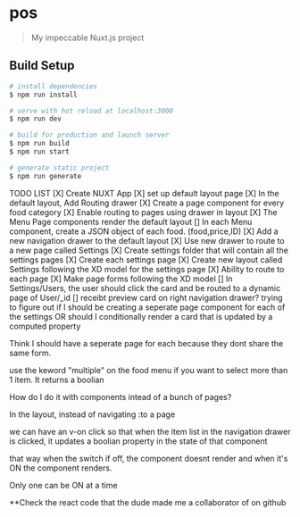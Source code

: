 # pos

> My impeccable Nuxt.js project

## Build Setup

```bash
# install dependencies
$ npm run install

# serve with hot reload at localhost:3000
$ npm run dev

# build for production and launch server
$ npm run build
$ npm run start

# generate static project
$ npm run generate
```

TODO LIST
[X] Create NUXT App
[X] set up default layout page
[X] In the default layout, Add Routing drawer
[X] Create a page component for every food category
[X] Enable routing to pages using drawer in layout
[X] The Menu Page components render the default layout
[] In each Menu component, create a JSON object of each food. (food,price,ID)
[X] Add a new navigation drawer to the default layout
[X] Use new drawer to route to a new page called Settings
[X] Create settings folder that will contain all the settings pages
[X] Create each settings page
[X] Create new layout called Settings following the XD model for the settings page
[X] Ability to route to each page
[X] Make page forms following the XD model
[] In Settings/Users, the user should click the card and be routed to a dynamic page of User/\_id
[] receibt preview card on right navigation drawer?
trying to figure out if I should be creating a seperate page component for each of the settings
OR
should I conditionally render a card that is updated by a computed property

Think I should have a seperate page for each because they dont share the same form.

use the keword "multiple" on the food menu if you want to select more than 1 item. It returns a boolian

How do I do it with components intead of a bunch of pages?

In the layout, instead of navigating :to a page

we can have an v-on click so that when the item list in the navigation drawer is clicked,
it updates a boolian property in the state of that component

that way when the switch if off, the component doesnt render and when it's ON
the component renders.

Only one can be ON at a time

\*\*Check the react code that the dude made me a collaborator of on github
